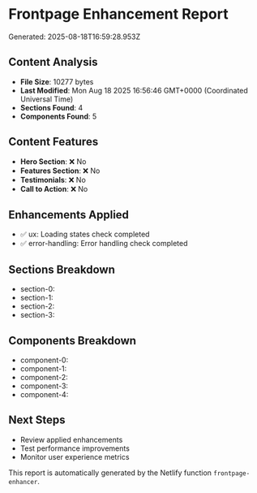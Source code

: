 # Frontpage Enhancement Report

Generated: 2025-08-18T16:59:28.953Z

## Content Analysis
- **File Size**: 10277 bytes
- **Last Modified**: Mon Aug 18 2025 16:56:46 GMT+0000 (Coordinated Universal Time)
- **Sections Found**: 4
- **Components Found**: 5

## Content Features
- **Hero Section**: ❌ No
- **Features Section**: ❌ No
- **Testimonials**: ❌ No
- **Call to Action**: ❌ No

## Enhancements Applied
- ✅ ux: Loading states check completed
- ✅ error-handling: Error handling check completed

## Sections Breakdown
- section-0: <section className="relative py-20 overflow-hidden">
- section-1: <section className="py-16 bg-slate-900/30">
- section-2: <section className="py-16">
- section-3: <section className="mx-auto max-w-7xl px-6 pb-14">

## Components Breakdown
- component-0: <Head>
- component-1: <Link 
              href="/components"
              className="bg-cyan-500 hover:bg-cyan-600 text-white px-8 py-4 rounded-lg font-semibold text-lg transition-colors"
            >
- component-2: <Link 
              href="/reports"
              className="bg-fuchsia-500 hover:bg-fuchsia-600 text-white px-8 py-4 rounded-lg font-semibold text-lg transition-colors"
            >
- component-3: <Link 
                key={report.title}
                href={report.href}
                className="group bg-slate-800/50 border border-white/10 rounded-lg p-6 hover:border-cyan-400/50 transition-all"
              >
- component-4: <Link 
                key={feature.title}
                href={feature.href}
                className="group text-center"
              >


## Next Steps
- Review applied enhancements
- Test performance improvements
- Monitor user experience metrics

This report is automatically generated by the Netlify function `frontpage-enhancer`.
